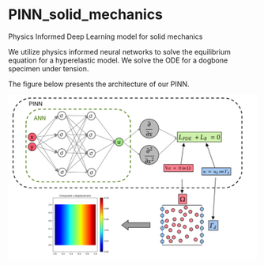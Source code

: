 # PINN_solid_mechanics
Physics Informed Deep Learning model for solid mechanics

We utilize physics informed neural networks to solve the equilibrium equation for a hyperelastic model. We solve the ODE for a dogbone specimen under tension.

The figure below presents the architecture of our PINN.

![This is an image](/pinn.PNG)
